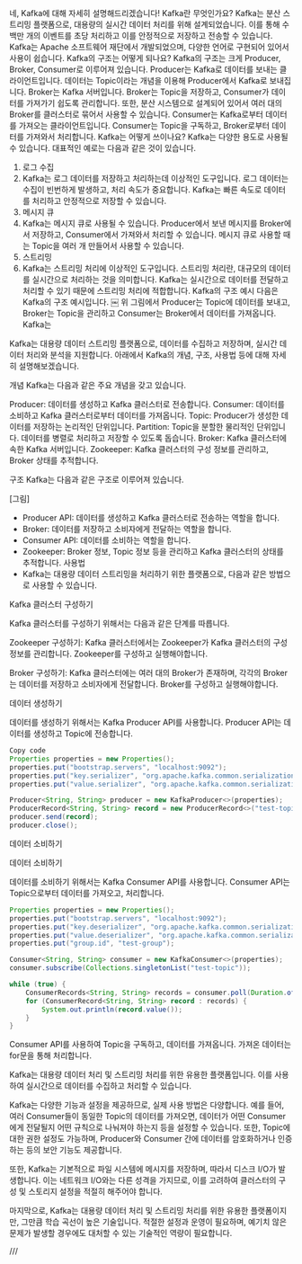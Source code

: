 네, Kafka에 대해 자세히 설명해드리겠습니다!
Kafka란 무엇인가요?
Kafka는 분산 스트리밍 플랫폼으로, 대용량의 실시간 데이터 처리를 위해 설계되었습니다. 이를 통해 수백만 개의 이벤트를 초당 처리하고 이를 안정적으로 저장하고 전송할 수 있습니다. Kafka는 Apache 소프트웨어 재단에서 개발되었으며, 다양한 언어로 구현되어 있어서 사용이 쉽습니다.
Kafka의 구조는 어떻게 되나요?
Kafka의 구조는 크게 Producer, Broker, Consumer로 이루어져 있습니다.
Producer는 Kafka로 데이터를 보내는 클라이언트입니다. 데이터는 Topic이라는 개념을 이용해 Producer에서 Kafka로 보내집니다.
Broker는 Kafka 서버입니다. Broker는 Topic을 저장하고, Consumer가 데이터를 가져가기 쉽도록 관리합니다. 또한, 분산 시스템으로 설계되어 있어서 여러 대의 Broker를 클러스터로 묶어서 사용할 수 있습니다.
Consumer는 Kafka로부터 데이터를 가져오는 클라이언트입니다. Consumer는 Topic을 구독하고, Broker로부터 데이터를 가져와서 처리합니다.
Kafka는 어떻게 쓰이나요?
Kafka는 다양한 용도로 사용될 수 있습니다. 대표적인 예로는 다음과 같은 것이 있습니다.
1. 로그 수집
2. Kafka는 로그 데이터를 저장하고 처리하는데 이상적인 도구입니다. 로그 데이터는 수집이 빈번하게 발생하고, 처리 속도가 중요합니다. Kafka는 빠른 속도로 데이터를 처리하고 안정적으로 저장할 수 있습니다.
3. 메시지 큐
4. Kafka는 메시지 큐로 사용될 수 있습니다. Producer에서 보낸 메시지를 Broker에서 저장하고, Consumer에서 가져와서 처리할 수 있습니다. 메시지 큐로 사용할 때는 Topic을 여러 개 만들어서 사용할 수 있습니다.
5. 스트리밍
6. Kafka는 스트리밍 처리에 이상적인 도구입니다. 스트리밍 처리란, 대규모의 데이터를 실시간으로 처리하는 것을 의미합니다. Kafka는 실시간으로 데이터를 전달하고 처리할 수 있기 때문에 스트리밍 처리에 적합합니다.
Kafka의 구조 예시
다음은 Kafka의 구조 예시입니다.
￼
위 그림에서 Producer는 Topic에 데이터를 보내고, Broker는 Topic을 관리하고 Consumer는 Broker에서 데이터를 가져옵니다. Kafka는















Kafka는 대용량 데이터 스트리밍 플랫폼으로, 데이터를 수집하고 저장하며, 실시간 데이터 처리와 분석을 지원합니다. 아래에서 Kafka의 개념, 구조, 사용법 등에 대해 자세히 설명해보겠습니다.

개념
Kafka는 다음과 같은 주요 개념을 갖고 있습니다.

Producer: 데이터를 생성하고 Kafka 클러스터로 전송합니다.
Consumer: 데이터를 소비하고 Kafka 클러스터로부터 데이터를 가져옵니다.
Topic: Producer가 생성한 데이터를 저장하는 논리적인 단위입니다.
Partition: Topic을 분할한 물리적인 단위입니다. 데이터를 병렬로 처리하고 저장할 수 있도록 돕습니다.
Broker: Kafka 클러스터에 속한 Kafka 서버입니다.
Zookeeper: Kafka 클러스터의 구성 정보를 관리하고, Broker 상태를 추적합니다.


구조
Kafka는 다음과 같은 구조로 이루어져 있습니다.

[그림]

- Producer API: 데이터를 생성하고 Kafka 클러스터로 전송하는 역할을 합니다.
- Broker: 데이터를 저장하고 소비자에게 전달하는 역할을 합니다.
- Consumer API: 데이터를 소비하는 역할을 합니다.
- Zookeeper: Broker 정보, Topic 정보 등을 관리하고 Kafka 클러스터의 상태를 추적합니다.
사용법
- Kafka는 대용량 데이터 스트리밍을 처리하기 위한 플랫폼으로, 다음과 같은 방법으로 사용할 수 있습니다.

Kafka 클러스터 구성하기

Kafka 클러스터를 구성하기 위해서는 다음과 같은 단계를 따릅니다.

Zookeeper 구성하기: Kafka 클러스터에서는 Zookeeper가 Kafka 클러스터의 구성 정보를 관리합니다. Zookeeper를 구성하고 실행해야합니다.

Broker 구성하기: Kafka 클러스터에는 여러 대의 Broker가 존재하며, 각각의 Broker는 데이터를 저장하고 소비자에게 전달합니다. Broker를 구성하고 실행해야합니다.

데이터 생성하기

데이터를 생성하기 위해서는 Kafka Producer API를 사용합니다. Producer API는 데이터를 생성하고 Topic에 전송합니다.

```java
Copy code
Properties properties = new Properties();
properties.put("bootstrap.servers", "localhost:9092");
properties.put("key.serializer", "org.apache.kafka.common.serialization.StringSerializer");
properties.put("value.serializer", "org.apache.kafka.common.serialization.StringSerializer");

Producer<String, String> producer = new KafkaProducer<>(properties);
ProducerRecord<String, String> record = new ProducerRecord<>("test-topic", "key", "value");
producer.send(record);
producer.close();
```
데이터 소비하기

데이터 소비하기

데이터를 소비하기 위해서는 Kafka Consumer API를 사용합니다. Consumer API는 Topic으로부터 데이터를 가져오고, 처리합니다.

```java
Properties properties = new Properties();
properties.put("bootstrap.servers", "localhost:9092");
properties.put("key.deserializer", "org.apache.kafka.common.serialization.StringDeserializer");
properties.put("value.deserializer", "org.apache.kafka.common.serialization.StringDeserializer");
properties.put("group.id", "test-group");

Consumer<String, String> consumer = new KafkaConsumer<>(properties);
consumer.subscribe(Collections.singletonList("test-topic"));

while (true) {
    ConsumerRecords<String, String> records = consumer.poll(Duration.ofMillis(100));
    for (ConsumerRecord<String, String> record : records) {
        System.out.println(record.value());
    }
}
```
Consumer API를 사용하여 Topic을 구독하고, 데이터를 가져옵니다. 가져온 데이터는 for문을 통해 처리합니다.

Kafka는 대용량 데이터 처리 및 스트리밍 처리를 위한 유용한 플랫폼입니다. 이를 사용하여 실시간으로 데이터를 수집하고 처리할 수 있습니다.



Kafka는 다양한 기능과 설정을 제공하므로, 실제 사용 방법은 다양합니다. 예를 들어, 여러 Consumer들이 동일한 Topic의 데이터를 가져오면, 데이터가 어떤 Consumer에게 전달될지 어떤 규칙으로 나눠져야 하는지 등을 설정할 수 있습니다. 또한, Topic에 대한 권한 설정도 가능하며, Producer와 Consumer 간에 데이터를 암호화하거나 인증하는 등의 보안 기능도 제공합니다.

또한, Kafka는 기본적으로 파일 시스템에 메시지를 저장하며, 따라서 디스크 I/O가 발생합니다. 이는 네트워크 I/O와는 다른 성격을 가지므로, 이를 고려하여 클러스터의 구성 및 스토리지 설정을 적절히 해주어야 합니다.

마지막으로, Kafka는 대용량 데이터 처리 및 스트리밍 처리를 위한 유용한 플랫폼이지만, 그만큼 학습 곡선이 높은 기술입니다. 적절한 설정과 운영이 필요하며, 예기치 않은 문제가 발생할 경우에도 대처할 수 있는 기술적인 역량이 필요합니다.

///
